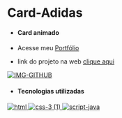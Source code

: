 # Card-Adidas
* #### Card animado 

* Acesse meu [Portfólio](https://pedro-portfolio06.netlify.app/)

* link do projeto na web [clique aqui](https://card-addidas.netlify.app/)

[![IMG-GITHUB](https://user-images.githubusercontent.com/110836621/190477960-6ace30d1-0b02-4c15-8348-f62f6f4915eb.png)](https://card-addidas.netlify.app/)

* #### Tecnologias utilizadas

[![html](https://user-images.githubusercontent.com/110836621/190482986-2a2e37aa-8cb4-4b0f-bf8f-68a75d0dd04c.png)
](https://developer.mozilla.org/pt-BR/docs/Web/HTML)
[![css-3 (1)](https://user-images.githubusercontent.com/110836621/190483090-0ac9bf9f-44b8-4417-b96f-aa62021181f7.png)
](https://developer.mozilla.org/pt-BR/docs/Web/CSS)
[![script-java](https://user-images.githubusercontent.com/110836621/190483210-081a5f37-314f-4f81-9643-c977aa886a01.png)
](https://developer.mozilla.org/pt-BR/docs/Web/JavaScript)

